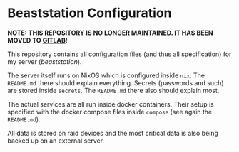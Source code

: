 # Beaststation Configuration

**NOTE: THIS REPOSITORY IS NO LONGER MAINTAINED. IT HAS BEEN MOVED TO [GITLAB](https://gitlab.dominik-schwaiger.ch/quio/nixos-configurations)!**

This repository contains all configuration files (and thus all specification) for my server (_beaststation_).

The server itself runs on NixOS which is configured inside `nix`. The `README.md` there should explain everything. Secrets (passwords and such) are stored inside `secrets`. The `README.md` there also should explain most.

The actual services are all run inside docker containers. Their setup is specified with the docker compose files inside `compose` (see again the `README.md`).

All data is stored on raid devices and the most critical data is also being backed up on an external server.

